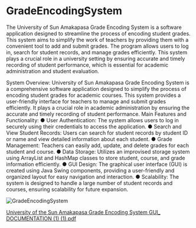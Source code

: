 # GradeEncodingSystem
The University of Sun Amakapasa Grade Encoding System is a software
application designed to streamline the process of encoding student grades. This system
aims to simplify the work of teachers by providing them with a convenient tool to add
and submit grades. The program allows users to log in, search for student records, and
manage grades efficiently. This system plays a crucial role in a university setting by
ensuring accurate and timely recording of student performance, which is essential for
academic administration and student evaluation.

System Overview:
University of Sun Amakapasa Grade Encoding System is a comprehensive
software application designed to simplify the process of encoding student grades for
academic courses. This system provides a user-friendly interface for teachers to
manage and submit grades efficiently. It plays a crucial role in academic administration
by ensuring the accurate and timely recording of student performance.
Main Features and Functionality:
● User Authentication:
The system allows users to log in securely using their credentials to access the
application.
● Search and View Student Records:
Users can search for student records by student ID or name and view detailed
information about each student.
● Grade Management:
Teachers can easily add, update, and delete grades for each student and course.
● Data Storage:
Utilizes an improvised storage system using ArrayList and HashMap classes to
store student, course, and grade information efficiently.
● GUI Design:
The graphical user interface (GUI) is created using Java Swing components,
providing a user-friendly and organized layout for easy navigation and
interaction.
● Scalability:
The system is designed to handle a large number of student records and
courses, ensuring scalability for future expansion.

![GradeEncodingSystem](https://github.com/KylaMaeD/GradeEncodingSystem/assets/169108774/67c7edd7-60b5-4f0a-838b-f49391a5cda9)


[University of the Sun Amakapasa Grade Encoding System GUI_ DOCUMENTATION (1) (1).pdf](https://github.com/user-attachments/files/15983747/University.of.the.Sun.Amakapasa.Grade.Encoding.System.GUI_.DOCUMENTATION.1.1.pdf)
